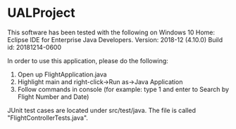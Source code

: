 # UALProject
This software has been tested with the following on Windows 10 Home:
  Eclipse IDE for Enterprise Java Developers.
  Version: 2018-12 (4.10.0)
  Build id: 20181214-0600
  
In order to use this application, please do the following:
1.  Open up FlightApplication.java
2.  Highlight main and right-click->Run as->Java Application
3.  Follow commands in console (for example:  type 1 and enter to Search by Flight Number and Date)

JUnit test cases are located under src/test/java.  The file is called "FlightControllerTests.java".
